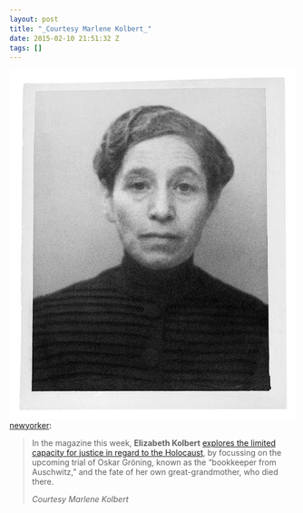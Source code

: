 ```yaml
---
layout: post
title: "_Courtesy Marlene Kolbert_"
date: 2015-02-10 21:51:32 Z
tags: []
---
```

![](/media/2015/02/110662897254.jpg)
[newyorker](http://newyorker.tumblr.com/post/110639705570/in-the-magazine-this-week-elizabeth-kolbert):

> In the magazine this week, **Elizabeth Kolbert** [explores the limited capacity for justice in regard to the Holocaust](http://nyr.kr/1zQty4H), by focussing on the upcoming trial of Oskar Gröning, known as the “bookkeeper from Auschwitz,” and the fate of her own great-grandmother, who died there.  
> 
> _Courtesy Marlene Kolbert_
